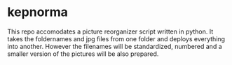 # kepnorma
This repo accomodates a picture reorganizer script written in python. It takes the foldernames and jpg files from one folder and deploys everything into another. However the filenames will be standardized, numbered and a smaller version of the pictures will be also prepared.
